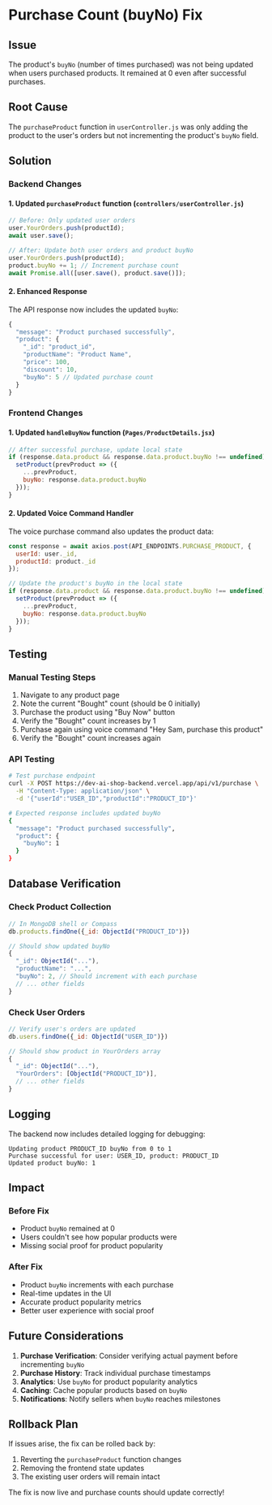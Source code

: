 # Purchase Count (buyNo) Fix

## Issue
The product's `buyNo` (number of times purchased) was not being updated when users purchased products. It remained at 0 even after successful purchases.

## Root Cause
The `purchaseProduct` function in `userController.js` was only adding the product to the user's orders but not incrementing the product's `buyNo` field.

## Solution

### Backend Changes

#### 1. Updated `purchaseProduct` function (`controllers/userController.js`)
```javascript
// Before: Only updated user orders
user.YourOrders.push(productId);
await user.save();

// After: Update both user orders and product buyNo
user.YourOrders.push(productId);
product.buyNo += 1; // Increment purchase count
await Promise.all([user.save(), product.save()]);
```

#### 2. Enhanced Response
The API response now includes the updated `buyNo`:
```javascript
{
  "message": "Product purchased successfully",
  "product": {
    "_id": "product_id",
    "productName": "Product Name",
    "price": 100,
    "discount": 10,
    "buyNo": 5 // Updated purchase count
  }
}
```

### Frontend Changes

#### 1. Updated `handleBuyNow` function (`Pages/ProductDetails.jsx`)
```javascript
// After successful purchase, update local state
if (response.data.product && response.data.product.buyNo !== undefined) {
  setProduct(prevProduct => ({
    ...prevProduct,
    buyNo: response.data.product.buyNo
  }));
}
```

#### 2. Updated Voice Command Handler
The voice purchase command also updates the product data:
```javascript
const response = await axios.post(API_ENDPOINTS.PURCHASE_PRODUCT, {
  userId: user._id,
  productId: product._id
});

// Update the product's buyNo in the local state
if (response.data.product && response.data.product.buyNo !== undefined) {
  setProduct(prevProduct => ({
    ...prevProduct,
    buyNo: response.data.product.buyNo
  }));
}
```

## Testing

### Manual Testing Steps
1. Navigate to any product page
2. Note the current "Bought" count (should be 0 initially)
3. Purchase the product using "Buy Now" button
4. Verify the "Bought" count increases by 1
5. Purchase again using voice command "Hey Sam, purchase this product"
6. Verify the "Bought" count increases again

### API Testing
```bash
# Test purchase endpoint
curl -X POST https://dev-ai-shop-backend.vercel.app/api/v1/purchase \
  -H "Content-Type: application/json" \
  -d '{"userId":"USER_ID","productId":"PRODUCT_ID"}'

# Expected response includes updated buyNo
{
  "message": "Product purchased successfully",
  "product": {
    "buyNo": 1
  }
}
```

## Database Verification

### Check Product Collection
```javascript
// In MongoDB shell or Compass
db.products.findOne({_id: ObjectId("PRODUCT_ID")})

// Should show updated buyNo
{
  "_id": ObjectId("..."),
  "productName": "...",
  "buyNo": 2, // Should increment with each purchase
  // ... other fields
}
```

### Check User Orders
```javascript
// Verify user's orders are updated
db.users.findOne({_id: ObjectId("USER_ID")})

// Should show product in YourOrders array
{
  "_id": ObjectId("..."),
  "YourOrders": [ObjectId("PRODUCT_ID")],
  // ... other fields
}
```

## Logging

The backend now includes detailed logging for debugging:
```
Updating product PRODUCT_ID buyNo from 0 to 1
Purchase successful for user: USER_ID, product: PRODUCT_ID
Updated product buyNo: 1
```

## Impact

### Before Fix
- Product `buyNo` remained at 0
- Users couldn't see how popular products were
- Missing social proof for product popularity

### After Fix
- Product `buyNo` increments with each purchase
- Real-time updates in the UI
- Accurate product popularity metrics
- Better user experience with social proof

## Future Considerations

1. **Purchase Verification**: Consider verifying actual payment before incrementing `buyNo`
2. **Purchase History**: Track individual purchase timestamps
3. **Analytics**: Use `buyNo` for product popularity analytics
4. **Caching**: Cache popular products based on `buyNo`
5. **Notifications**: Notify sellers when `buyNo` reaches milestones

## Rollback Plan

If issues arise, the fix can be rolled back by:
1. Reverting the `purchaseProduct` function changes
2. Removing the frontend state updates
3. The existing user orders will remain intact

The fix is now live and purchase counts should update correctly! 